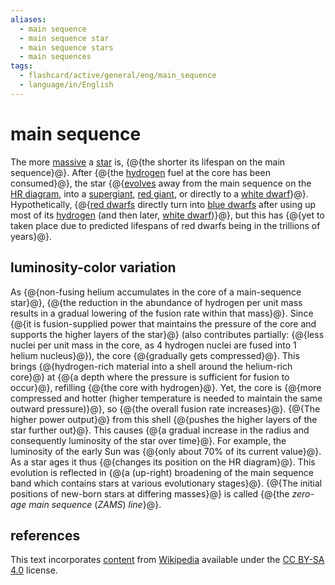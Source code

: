 ```yaml
---
aliases:
  - main sequence
  - main sequence star
  - main sequence stars
  - main sequences
tags:
  - flashcard/active/general/eng/main_sequence
  - language/in/English
---
```


# main sequence

The more [massive](mass.md) a [star](star.md) is, {@{the shorter its lifespan on the main sequence}@}. After {@{the [hydrogen](hydrogen.md) fuel at the core has been consumed}@}, the star {@{[evolves](stellar%20evolution.md) away from the main sequence on the [HR diagram](Hertzsprung–Russell%20diagram.md), into a [supergiant](supergiant.md), [red giant](red%20giant.md), or directly to a [white dwarf](white%20dwarf.md)}@}. Hypothetically, {@{[red dwarfs](red%20dwarf.md) directly turn into [blue dwarfs](blue%20dwarf%20(red-dwarf%20stage).md) after using up most of its [hydrogen](hydrogen.md) (and then later, [white dwarf](whit%20dwarf.md))}@}, but this has {@{yet to taken place due to predicted lifespans of red dwarfs being in the trillions of years}@}. <!--SR:!2029-09-18,1465,350!2026-08-07,544,310!2026-02-09,375,290!2027-02-15,632,270!2027-05-28,789,330-->

## luminosity-color variation

As {@{non-fusing helium accumulates in the core of a main-sequence star}@}, {@{the reduction in the abundance of hydrogen per unit mass results in a gradual lowering of the fusion rate within that mass}@}. Since {@{it is fusion-supplied power that maintains the pressure of the core and supports the higher layers of the star}@} (also contributes partially: {@{less nuclei per unit mass in the core, as 4 hydrogen nuclei are fused into 1 helium nucleus}@}), the core {@{gradually gets compressed}@}. This brings {@{hydrogen-rich material into a shell around the helium-rich core}@} at {@{a depth where the pressure is sufficient for fusion to occur}@}, refilling {@{the core with hydrogen}@}. Yet, the core is {@{more compressed and hotter (higher temperature is needed to maintain the same outward pressure)}@}, so {@{the overall fusion rate increases}@}. {@{The higher power output}@} from this shell {@{pushes the higher layers of the star further out}@}. This causes {@{a gradual increase in the radius and consequently luminosity of the star over time}@}. For example, the luminosity of the early Sun was {@{only about 70% of its current value}@}. As a star ages it thus {@{changes its position on the HR diagram}@}. This evolution is reflected in {@{a (up-right) broadening of the main sequence band which contains stars at various evolutionary stages}@}. {@{The initial positions of new-born stars at differing masses}@} is called {@{the _zero-age main sequence_ (_ZAMS_) _line_}@}. <!--SR:!2029-04-16,1354,363!2025-11-25,318,283!2025-11-02,300,283!2026-01-13,397,323!2026-11-17,634,323!2026-03-19,150,263!2027-09-26,877,343!2027-11-02,914,343!2027-09-13,874,343!2026-12-18,645,323!2027-01-04,659,323!2026-12-08,607,323!2029-03-12,1326,363!2030-02-11,1590,363!2026-03-08,404,303!2029-12-07,1540,363!2030-03-02,1603,363!2025-11-10,19,346-->

## references

This text incorporates [content](https://en.wikipedia.org/wiki/main_sequence) from [Wikipedia](Wikipedia.md) available under the [CC BY-SA 4.0](https://creativecommons.org/licenses/by-sa/4.0/) license.

